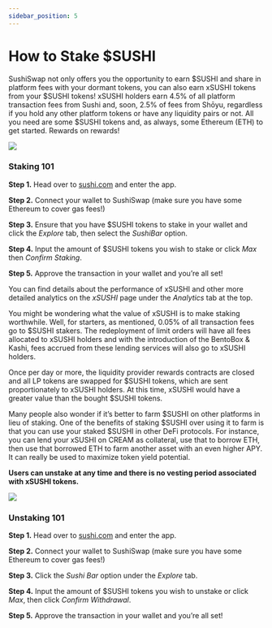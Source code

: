 ```yaml
---
sidebar_position: 5
---
```


# How to Stake $SUSHI

SushiSwap not only offers you the opportunity to earn $SUSHI and share in platform fees with your dormant tokens, you can also earn xSUSHI tokens from your $SUSHI tokens! xSUSHI holders earn 4.5% of all platform transaction fees from Sushi and, soon, 2.5% of fees from Shōyu, regardless if you hold any other platform tokens or have any liquidity pairs or not. All you need are some $SUSHI tokens and, as always, some Ethereum (ETH) to get started. Rewards on rewards!

![](/img/tutimg/htss/htss1.png)

### Staking 101

**Step 1.** Head over to [sushi.com](https://www.sushi.com/) and enter the app.

**Step 2.** Connect your wallet to SushiSwap (make sure you have some Ethereum to cover gas fees!)

**Step 3.** Ensure that you have $SUSHI tokens to stake in your wallet and click the _Explore_ tab, then select the *SushiBar* option.

**Step 4.** Input the amount of $SUSHI tokens you wish to stake or click *Max* then *Confirm Staking*.

**Step 5.** Approve the transaction in your wallet and you’re all set!

You can find details about the performance of xSUSHI and other more detailed analytics on the _xSUSHI_ page under the *Analytics* tab at the top.

You might be wondering what the value of xSUSHI is to make staking worthwhile. Well, for starters, as mentioned, 0.05% of all transaction fees go to $SUSHI stakers. The redeployment of limit orders will have all fees allocated to xSUSHI holders and with the introduction of the BentoBox & Kashi, fees accrued from these lending services will also go to xSUSHI holders.

Once per day or more, the liquidity provider rewards contracts are closed and all LP tokens are swapped for $SUSHI tokens, which are sent proportionately to xSUSHI holders. At this time, xSUSHI would have a greater value than the bought $SUSHI tokens.

Many people also wonder if it’s better to farm $SUSHI on other platforms in lieu of staking. One of the benefits of staking $SUSHI over using it to farm is that you can use your staked $SUSHI in other DeFi protocols. For instance, you can lend your xSUSHI on CREAM as collateral, use that to borrow ETH, then use that borrowed ETH to farm another asset with an even higher APY. It can really be used to maximize token yield potential.

**Users can unstake at any time and there is no vesting period associated with xSUSHI tokens.**

![](/img/tutimg/htss/htss2.png)

### Unstaking 101

**Step 1.** Head over to [sushi.com](https://www.sushi.com/) and enter the app.

**Step 2.** Connect your wallet to SushiSwap (make sure you have some Ethereum to cover gas fees!)

**Step 3.** Click the _Sushi Bar_ option under the *Explore* tab.

**Step 4.** Input the amount of $SUSHI tokens you wish to unstake or click *Max*, then click *Confirm Withdrawal*.

**Step 5.** Approve the transaction in your wallet and you’re all set!
